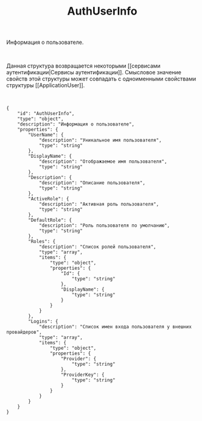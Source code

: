 ﻿---
layout: default
title: AuthUserInfo
position: 0
categories: 
tags: 
---

Информация о пользователе.

   

Данная структура возвращается некоторыми [[сервисами аутентификации|Сервисы аутентификации]]. Смысловое значение свойств этой структуры может совпадать с одноименными свойствами структуры [[ApplicationUser]].

   

```
{
	"id": "AuthUserInfo",
	"type": "object",
	"description": "Информация о пользователе",
	"properties": {
		"UserName": {
			"description": "Уникальное имя пользователя",
			"type": "string"
		},
		"DisplayName": {
			"description": "Отображаемое имя пользователя",
			"type": "string"
		},
		"Description": {
			"description": "Описание пользователя",
			"type": "string"
		},
		"ActiveRole": {
			"description": "Активная роль пользователя",
			"type": "string"
		},
		"DefaultRole": {
			"description": "Роль пользователя по умолчанию",
			"type": "string"
		},
		"Roles": {
			"description": "Список ролей пользователя",
			"type": "array",
			"items": {
				"type": "object",
				"properties": {
					"Id": {
						"type": "string"
					},
					"DisplayName": {
						"type": "string"
					}
				}
			}
		},
		"Logins": {
			"description": "Список имен входа пользователя у внешних провайдеров",
			"type": "array",
			"items": {
				"type": "object",
				"properties": {
					"Provider": {
						"type": "string"
					},
					"ProviderKey": {
						"type": "string"
					}
				}
			}
		}
	}
}
```

 

 

